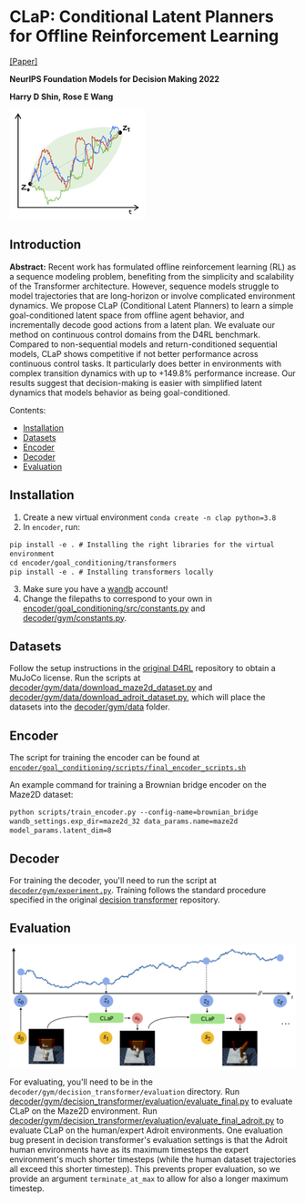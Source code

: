 # CLaP: Conditional Latent Planners for Offline Reinforcement Learning
[[Paper]](https://openreview.net/forum?id=OQP7leJkAu)

**NeurIPS Foundation Models for Decision Making 2022**

**Harry D Shin, Rose E Wang**

![](images/encoder.png)

## Introduction


**Abstract:** Recent work has formulated offline reinforcement learning (RL) as a sequence
modeling problem, benefiting from the simplicity and scalability of the Transformer
architecture. However, sequence models struggle to model trajectories that are
long-horizon or involve complicated environment dynamics. We propose CLaP
(Conditional Latent Planners) to learn a simple goal-conditioned latent space
from offline agent behavior, and incrementally decode good actions from a latent
plan. We evaluate our method on continuous control domains from the D4RL
benchmark. Compared to non-sequential models and return-conditioned sequential
models, CLaP shows competitive if not better performance across continuous
control tasks. It particularly does better in environments with complex transition
dynamics with up to +149.8% performance increase. Our results suggest that
decision-making is easier with simplified latent dynamics that models behavior as
being goal-conditioned.

Contents:
- [Installation](#installation)
- [Datasets](#datasets)
- [Encoder](#encoder)
- [Decoder](#decoder) 
- [Evaluation](#evaluation)

## Installation

1. Create a new virtual environment `conda create -n clap python=3.8`
2. In `encoder`, run: 
```
pip install -e . # Installing the right libraries for the virtual environment
cd encoder/goal_conditioning/transformers
pip install -e . # Installing transformers locally
```
3. Make sure you have a [wandb](https://wandb.ai/) account!
4. Change the filepaths to correspond to your own in [encoder/goal_conditioning/src/constants.py](encoder/goal_conditioning/src/constants.py) and [decoder/gym/constants.py](decoder/gym/constants.py).

## Datasets
Follow the setup instructions in the [original D4RL](https://github.com/Farama-Foundation/D4RL) repository to obtain a MuJoCo license.
Run the scripts at [decoder/gym/data/download_maze2d_dataset.py](decoder/gym/data/download_maze2d_dataset.py) and [decoder/gym/data/download_adroit_dataset.py](decoder/gym/data/download_adroit_dataset.py), which will place the datasets into the [decoder/gym/data](decoder/gym/data) folder.

## Encoder
The script for training the encoder can be found at [`encoder/goal_conditioning/scripts/final_encoder_scripts.sh`](encoder/goal_conditioning/scripts/final_encoder_scripts.sh)

An example command for training a Brownian bridge encoder on the Maze2D dataset: 

```
python scripts/train_encoder.py --config-name=brownian_bridge wandb_settings.exp_dir=maze2d_32 data_params.name=maze2d model_params.latent_dim=8
```

## Decoder

For training the decoder, you'll need to run the script at [`decoder/gym/experiment.py`](decoder/gym/experiment.py).
Training follows the standard procedure specified in the original [decision transformer](https://github.com/kzl/decision-transformer) repository.

## Evaluation
![](images/Generation.png)

For evaluating, you'll need to be in the `decoder/gym/decision_transformer/evaluation` directory.
Run [decoder/gym/decision_transformer/evaluation/evaluate_final.py](decoder/gym/decision_transformer/evaluation/evaluate_final.py) to evaluate CLaP on the Maze2D environment. Run [decoder/gym/decision_transformer/evaluation/evaluate_final_adroit.py](decoder/gym/decision_transformer/evaluation/evaluate_final_adroit.py) to evaluate CLaP on the human/expert Adroit environments. One evaluation bug present in decision transformer's evaluation settings is that the Adroit human environments have as its maximum timesteps the expert environment's much shorter timesteps (while the human dataset trajectories all exceed this shorter timestep). This prevents proper evaluation, so we provide an argument `terminate_at_max` to allow for also a longer maximum timestep.
